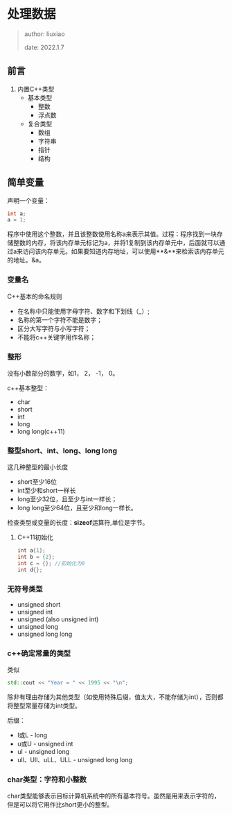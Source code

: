 # 处理数据

> author: liuxiao
>
> date:     2022.1.7



## 前言

1. 内置C++类型
   - 基本类型
     - 整数
     - 浮点数
   - 复合类型
     - 数组
     - 字符串
     - 指针
     - 结构



## 简单变量

声明一个变量：

```c++
int a;
a = 1;
```

程序中使用这个整数，并且该整数使用名称a来表示其值。过程：程序找到一块存储整数的内存，将该内存单元标记为a，并将1复制到该内存单元中，后面就可以通过a来访问该内存单元。如果要知道内存地址，可以使用**&**来检索该内存单元的地址。&a。



### 变量名

C++基本的命名规则

- 在名称中只能使用字母字符、数字和下划线（_）;
- 名称的第一个字符不能是数字；
- 区分大写字符与小写字符；
- 不能将c++关键字用作名称；



### 整形

没有小数部分的数字，如1， 2， -1， 0。

c++基本整型：

- char
- short
- int
- long
- long long(c++11)



### 整型short、int、long、long long

这几种整型的最小长度

- short至少16位
- int至少和short一样长
- long至少32位，且至少与int一样长；
- long long至少64位，且至少和long一样长。

检查类型或变量的长度：**sizeof**运算符,单位是字节。

1. C++11初始化

   ```c++
   int a{1};
   int b = {2};
   int c = {}; //初始化为0
   int d{};
   ```



### 无符号类型

- unsigned short
- unsigned int
- unsigned (also unsigned int)
- unsigned long
- unsigned long long



### c++确定常量的类型

类似

```c++
std::cout << "Year = " << 1995 << "\n";
```

除非有理由存储为其他类型（如使用特殊后缀，值太大，不能存储为int），否则都将整型常量存储为int类型。

后缀：

- l或L - long
- u或U - unsigned int
- ul - unsigned long
- ull、Ull、uLL、ULL - unsigned long long



### char类型：字符和小整数

char类型能够表示目标计算机系统中的所有基本符号。虽然是用来表示字符的，但是可以将它用作比short更小的整型。